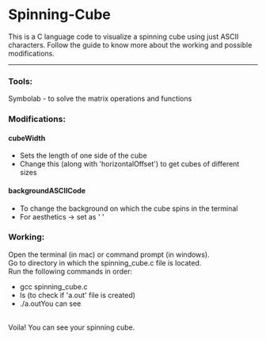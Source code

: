 # Spinning-Cube
This is a C language code to visualize a spinning cube using just ASCII characters. Follow the guide to know more about the working and possible modifications. 

---

### Tools: 
Symbolab - to solve the matrix operations and functions 

### Modifications: 
#### cubeWidth
  - Sets the length of one side of the cube 
  - Change this (along with 'horizontalOffset') to get cubes of different sizes 

#### backgroundASCIICode 
  - To change the background on which the cube spins in the terminal 
  - For aesthetics -> set as ' ' 

### Working: 
Open the terminal (in mac) or command prompt (in windows). <br/>
Go to directory in which the spinning_cube.c file is located. <br/>
Run the following commands in order: 
  - gcc spinning_cube.c
  - ls (to check if 'a.out' file is created)
  - ./a.outYou can see 
<br/>
Voila! You can see your spinning cube.
